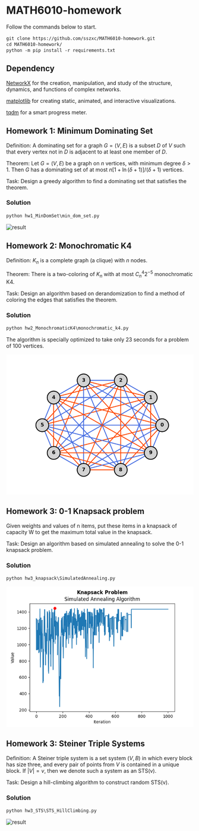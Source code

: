 # MATH6010-homework

Follow the commands below to start.

```shell
git clone https://github.com/sszxc/MATH6010-homework.git
cd MATH6010-homework/
python -m pip install -r requirements.txt
```
## Dependency

[NetworkX](https://networkx.org/) for
the creation, manipulation, and study of the structure, dynamics, and functions of complex networks.

[matplotlib](https://matplotlib.org/) for creating static, animated, and interactive visualizations.

[tqdm](https://github.com/tqdm/tqdm) for a smart progress meter.

## Homework 1: Minimum Dominating Set

Definition: A dominating set for a graph $G=(V,E)$ is a subset $D$ of $V$ such that every vertex not in $D$ is adjacent to at least one member of $D$.

Theorem: Let $G=(V,E)$ be a graph on $n$ vertices, with minimum degree $\delta>1$. Then $G$ has a dominating set of at most $n[1+\ln(\delta+1)]/(\delta+1)$ vertices.

Task: Design a greedy algorithm to find a dominating set that satisfies the theorem.

### Solution

```python
python hw1_MinDomSet\min_dom_set.py
```

![result](hw1_MinDomSet/result.jpg)

## Homework 2: Monochromatic K4

Definition: $K_n$ is a complete graph (a clique) with $n$ nodes.

Theorem: There is a two-coloring of $K_n$ with at most $C_n^4 2^{-5}$ monochromatic K4.

Task: Design an algorithm based on derandomization to find a method of coloring the edges that satisfies the theorem.

### Solution

```python
python hw2_MonochromaticK4\monochromatic_k4.py
```

The algorithm is specially optimized to take only 23 seconds for a problem of 100 vertices.

![result](hw2_MonochromaticK4/result.jpg)

## Homework 3: 0-1 Knapsack problem

Given weights and values of n items, put these items in a knapsack of capacity W to get the maximum total value in the knapsack. 

Task: Design an algorithm based on simulated annealing to solve the 0-1 knapsack problem.

### Solution

```python
python hw3_knapsack\SimulatedAnnealing.py
```

![result](hw3_knapsack/result.jpg)

## Homework 3: Steiner Triple Systems

Definition: A Steiner triple system is a set system $(V,B)$ in which every block has size three, and every pair of points from $V$ is contained in a unique block. If $|V| =v$, then we denote such a system as an STS(v).

Task: Design a hill-climbing algorithm to construct random STS(v).

### Solution

```python
python hw3_STS\STS_HillClimbing.py
```

![result](hw3_STS/result_9.gif)
